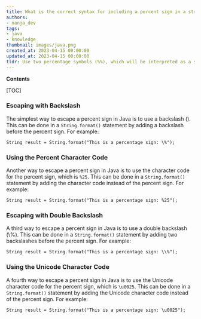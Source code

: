 ```yaml
---
title: What is the correct syntax for including a percent sign in a string.format?
authors:
- nanja_dev
tags:
- java
- knowledge
thumbnail: images/java.png
created_at: 2023-04-15 00:00:00
updated_at: 2023-04-15 00:00:00
tldr: Use two percentage symbols (%%), which will be interpreted as a single percent sign.
---
```


**Contents**

[TOC]

### Escaping with Backslash

The simplest way to escape a percent sign in Java is to use a backslash (\). This can be done in a `String.format()` statement by adding a backslash before the percent sign. For example:

```
String result = String.format("This is a percentage sign: \%");
```

### Using the Percent Character Code

Another way to escape a percent sign in Java is to use the character code for the percent sign, which is `%25`. This can be done in a `String.format()` statement by adding the character code instead of the percent sign. For example:

```
String result = String.format("This is a percentage sign: %25");
```

### Escaping with Double Backslash

A third way to escape a percent sign in Java is to use a double backslash (\\%). This can be done in a `String.format()` statement by adding two backslashes before the percent sign. For example:

```
String result = String.format("This is a percentage sign: \\%");
```

### Using the Unicode Character Code

A fourth way to escape a percent sign in Java is to use the Unicode character code for the percent sign, which is `\u0025`. This can be done in a `String.format()` statement by adding the Unicode character code instead of the percent sign. For example:

```
String result = String.format("This is a percentage sign: \u0025");
```
